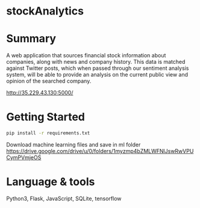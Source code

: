 # stockAnalytics

# Summary
A web application that sources financial stock information about companies, along with news and company history. This data is matched against Twitter posts, which when passed through our sentiment analysis system, will be able to provide an analysis on the current public view and opinion of the searched company.

<http://35.229.43.130:5000/>



# Getting Started
```sh
pip install -r requirements.txt
```
Download machine learning files and save in ml folder <https://drive.google.com/drive/u/0/folders/1myzmp4bZMLWFNlJswRwVPUCymPVmjeOS>

# Language & tools
Python3, Flask, JavaScript, SQLite, tensorflow
